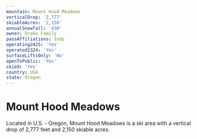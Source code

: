 ```yaml
---
mountain: Mount Hood Meadows
verticalDrop: '2,777'
skiableAcres: '2,150'
annualSnowfall: '430'
owner: Drake Family
passAffiliations: Indy
operating2425: 'Yes'
operated2324: 'Yes'
surfaceLiftsOnly: 'No'
openToPublic: 'Yes'
skied: 'Yes'
country: USA
state: Oregon
---
```


# Mount Hood Meadows

Located in U.S. - Oregon, Mount Hood Meadows is a ski area with a vertical drop of 2,777 feet and 2,150 skiable acres.
